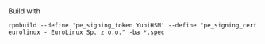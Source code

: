#

Build with

```
rpmbuild --define 'pe_signing_token YubiHSM' --define "pe_signing_cert eurolinux - EuroLinux Sp. z o.o." -ba *.spec
```
